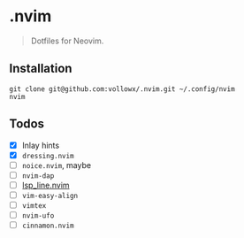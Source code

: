# .nvim

> Dotfiles for Neovim.

## Installation

```
git clone git@github.com:vollowx/.nvim.git ~/.config/nvim
nvim
```

## Todos

- [x] Inlay hints
- [x] `dressing.nvim`
- [ ] `noice.nvim`, maybe
- [ ] `nvim-dap`
- [ ] [lsp_line.nvim](https://git.sr.ht/~whynothugo/lsp_lines.nvim)
- [ ] `vim-easy-align`
- [ ] `vimtex`
- [ ] `nvim-ufo`
- [ ] `cinnamon.nvim`
